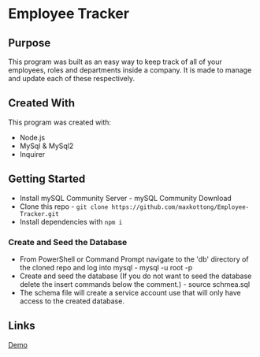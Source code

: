 # Employee Tracker

## Purpose
This program was built as an easy way to keep track of all of your
employees, roles and departments inside a company. It is made to manage and update
each of these respectively.

## Created With
This program was created with:
* Node.js
* MySql & MySql2
* Inquirer

## Getting Started
* Install mySQL Community Server - mySQL Community Download
* Clone this repo - `git clone https://github.com/maxkottong/Employee-Tracker.git`
* Install dependencies with `npm i`

### Create and Seed the Database
* From PowerShell or Command Prompt navigate to the 'db' directory of the cloned repo and log into mysql - mysql -u root -p
* Create and seed the database (If you do not want to seed the database delete the insert commands below the comment.) - source schmea.sql
* The schema file will create a service account use that will only have access to the created database.

## Links
[Demo](https://www.youtube.com/watch?v=ckvKeiZlKqI)
